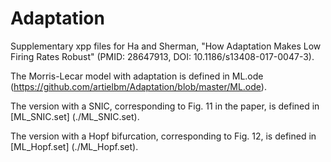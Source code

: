 # Adaptation
Supplementary xpp files for Ha and Sherman, "How Adaptation Makes Low Firing Rates Robust" (PMID: 28647913, DOI: 10.1186/s13408-017-0047-3).

The Morris-Lecar model with adaptation is defined in ML.ode (https://github.com/artielbm/Adaptation/blob/master/ML.ode).

The version with a SNIC, corresponding to Fig. 11 in the paper, is defined in [ML_SNIC.set] (./ML_SNIC.set). 

The version with a Hopf bifurcation, corresponding to Fig. 12, is defined in [ML_Hopf.set] (./ML_Hopf.set).
